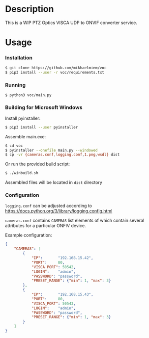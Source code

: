 # Description
This is a WIP PTZ Optics VISCA UDP to ONVIF converter service.
# Usage
### Installation
```sh
$ git clone https://github.com/mikhaelmiem/voc
$ pip3 install --user -r voc/requirements.txt
```

### Running
```
$ python3 voc/main.py
```

### Building for Microsoft Windows
Install pyinstaller:
```sh
$ pip3 install --user pyinstaller
```
Assemble main.exe:
```sh
$ cd voc
$ pyinstaller --onefile main.py --windowed
$ cp -vr {cameras.conf,logging.conf,1.png,wsdl} dist
```
Or run the provided build script:
```sh
$ ./winbuild.sh
```
Assembled files will be located in ```dist``` directory

### Configuration
```logging.conf``` can be adjusted according to https://docs.python.org/3/library/logging.config.html

```cameras.conf``` contains ```CAMERAS``` list elements of which contain several attributes for a particular ONFIV device.

Example configuration:
```json
{
    "CAMERAS": [
        {
            "IP":       "192.168.15.42",
            "PORT":     80,
            "VISCA_PORT": 50542,
            "LOGIN":    "admin",
            "PASSWORD": "password",
            "PRESET_RANGE": {"min": 1, "max": 3}
        },
        {
            "IP":       "192.168.15.43",
            "PORT":     80,
            "VISCA_PORT": 50543,
            "LOGIN":    "admin",
            "PASSWORD": "password",
            "PRESET_RANGE": {"min": 1, "max": 3}
        }
    ]
}
```
